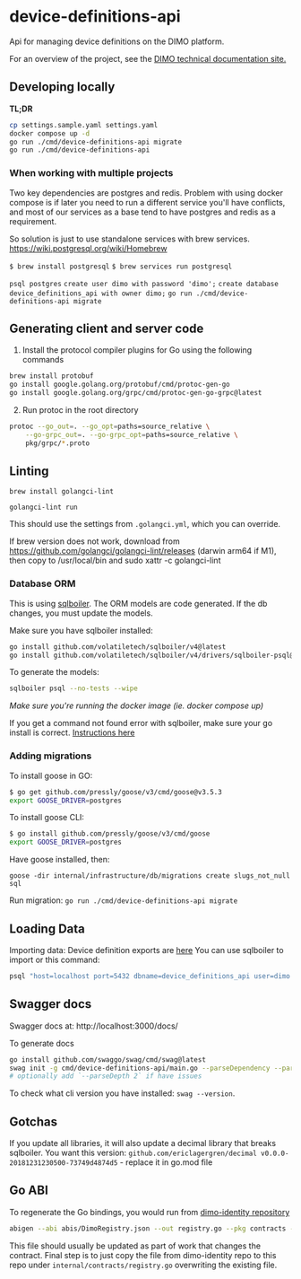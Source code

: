 # device-definitions-api

Api for managing device definitions on the DIMO platform.

For an overview of the project, see the [DIMO technical documentation site.](https://docs.dimo.zone/docs/overview/intro)

## Developing locally

**TL;DR**

```bash
cp settings.sample.yaml settings.yaml
docker compose up -d
go run ./cmd/device-definitions-api migrate
go run ./cmd/device-definitions-api
```

### When working with multiple projects

Two key dependencies are postgres and redis. Problem with using docker compose is if later you need to run a different service you'll have conflicts, and 
most of our services as a base tend to have postgres and redis as a requirement. 

So solution is just to use standalone services with brew services.
https://wiki.postgresql.org/wiki/Homebrew

`$ brew install postgresql`
`$ brew services run postgresql`

`psql postgres`
`create user dimo with password 'dimo';`
`create database device_definitions_api with owner dimo;`
`go run ./cmd/device-definitions-api migrate`

## Generating client and server code

1. Install the protocol compiler plugins for Go using the following commands

```bash
brew install protobuf
go install google.golang.org/protobuf/cmd/protoc-gen-go
go install google.golang.org/grpc/cmd/protoc-gen-go-grpc@latest
```

2. Run protoc in the root directory

```bash
protoc --go_out=. --go_opt=paths=source_relative \
    --go-grpc_out=. --go-grpc_opt=paths=source_relative \
    pkg/grpc/*.proto
```

## Linting

`brew install golangci-lint`

`golangci-lint run`

This should use the settings from `.golangci.yml`, which you can override.

If brew version does not work, download from https://github.com/golangci/golangci-lint/releases (darwin arm64 if M1), then copy to /usr/local/bin and sudo xattr -c golangci-lint

### Database ORM

This is using [sqlboiler](https://github.com/volatiletech/sqlboiler). The ORM models are code generated. If the db changes,
you must update the models.

Make sure you have sqlboiler installed:

```bash
go install github.com/volatiletech/sqlboiler/v4@latest
go install github.com/volatiletech/sqlboiler/v4/drivers/sqlboiler-psql@latest
```

To generate the models:

```bash
sqlboiler psql --no-tests --wipe
```

_Make sure you're running the docker image (ie. docker compose up)_

If you get a command not found error with sqlboiler, make sure your go install is correct.
[Instructions here](https://jimkang.medium.com/install-go-on-mac-with-homebrew-5fa421fc55f5)

### Adding migrations

To install goose in GO:
```bash
$ go get github.com/pressly/goose/v3/cmd/goose@v3.5.3
export GOOSE_DRIVER=postgres
```

To install goose CLI:
```bash
$ go install github.com/pressly/goose/v3/cmd/goose
export GOOSE_DRIVER=postgres
```

Have goose installed, then:

`goose -dir internal/infrastructure/db/migrations create slugs_not_null sql`

Run migration:
`go run ./cmd/device-definitions-api migrate`

## Loading Data

Importing data: Device definition exports are [here]([url](https://drive.google.com/drive/u/1/folders/1WymEqZo-bCH2Zw-m5L9u_ynMSwPeEARL))
You can use sqlboiler to import or this command:
```sh
psql "host=localhost port=5432 dbname=device_definitions_api user=dimo password=dimo" -c "\COPY device_definitions_api.integrations (id, type, style, vendor, created_at, updated_at, refresh_limit_secs, metadata) FROM '/Users/aenglish/Downloads/drive-download-20221020T172636Z-001/integrations.csv' DELIMITER ',' CSV HEADER"
```

## Swagger docs

Swagger docs at: http://localhost:3000/docs/

To generate docs

```bash
go install github.com/swaggo/swag/cmd/swag@latest
swag init -g cmd/device-definitions-api/main.go --parseDependency --parseInternal --generatedTime true 
# optionally add `--parseDepth 2` if have issues
```

To check what cli version you have installed: `swag --version`.

## Gotchas

If you update all libraries, it will also update a decimal library that breaks sqlboiler.
You want this version: `github.com/ericlagergren/decimal v0.0.0-20181231230500-73749d4874d5` - replace it in go.mod file

## Go ABI

To regenerate the Go bindings, you would run from [dimo-identity repository](https://github.com/DIMO-Network/dimo-identity)

```sh
abigen --abi abis/DimoRegistry.json --out registry.go --pkg contracts --type Registry
```

This file should usually be updated as part of work that changes the contract. Final step is to just copy the file from dimo-identity
repo to this repo under `internal/contracts/registry.go` overwriting the existing file.